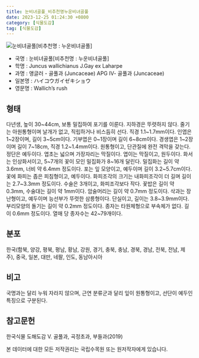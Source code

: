 ```yaml
---
title: 눈비녀골풀_비추천명누운비녀골풀
date: 2023-12-25 01:24:30 +0800
category: [식물도감]
tag: [식물도감]
---
```




![눈비녀골풀[비추천명 : 누운비녀골풀]](/fileUpload/plants/basic/Juncaceae/Juncus/5927/1_th2.JPG)
- 국명 : 눈비녀골풀[비추천명 : 누운비녀골풀]
- 학명 : Juncus wallichianus J.Gay ex Laharpe
- 과명 : 앵글러 - 골풀과 (Juncaceae) APG Ⅳ- 골풀과 (Juncaceae)
- 일본명 : ハイコウガイゼキショウ
- 영문명 : Wallich’s rush


## 형태
다년생, 높이 30~44cm, 보통 밀집하여 포기를 이룬다. 지하경은 뚜렷하지 않다. 줄기는 아원통형이며 날개가 없고, 직립하거나 비스듬히 선다. 직경 1.1~1.7mm이다. 인엽은 1~2장이며, 길이 3~5cm이다. 기부엽은 0~1장이며 길이 6~8cm이다. 경생엽은 1~2장이며 길이 7~18cm, 직경 1.2~1.4mm이다. 원통형이고, 단관질에 완전 격막을 갖는다. 정단은 예두이다. 엽초는 넓으며 가장자리는 막질이다. 엽이는 막질이고, 원두이다. 화서는 인상화서이고, 5~7개의 꽃이 모인 밀집화가 8~16개 달린다. 밀집화는 길이 약 3.6mm, 너비 약 6.4mm 정도이다. 포는 잎 모양이고, 예두이며 길이 3.2~5.7cm이다. 꽃에 화피는 좁은 피침형이고, 예두이다. 화피조각의 크기는 내화피조각이 더 길며 길이는 2.7~3.3mm 정도이다. 수술은 3개이고, 화피조각보다 작다. 꽃밥은 길이 약 0.3mm, 수술대는 길이 약 1mm이다. 암술머리는 길이 약 0.7mm 정도이다. 삭과는 장난형이고, 예두이며 능선부가 뚜렷한 삼릉형이다. 단실이고, 길이는 3.8~3.9mm이다. 부리모양의 돌기는 길이 약 0.2mm 정도이다. 종자는 타원체형으로 부속체가 없다. 길이 0.6mm 정도이다. 열매 당 종자수는 42~79개이다.
## 분포
한국(함북, 양강, 평북, 평남, 황남, 강원, 경기, 충북, 충남, 경북, 경남, 전북, 전남, 제주), 중국, 일본, 대만, 네팔, 인도, 동남아시아
## 비고
국명과는 달리 누워 자라지 않으며, 근연 분류군과 달리 잎이 원통형이고, 선단이 예두인 특징으로 구분된다.
## 참고문헌
한국식물 도해도감 Ⅴ. 골풀과, 곡정초과, 부들과(2019)






본 데이터에 대한 모든 저작권리는 국립수목원 또는 원저작자에게 있습니다.
